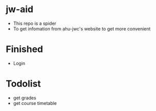# jw-aid
- This repo is a spider
- To get infomation from ahu-jwc's website to get more convenient

# Finished
- Login

# Todolist
- get grades
- get course timetable
